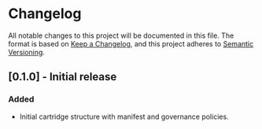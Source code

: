 # Changelog

All notable changes to this project will be documented in this file.  The
format is based on [Keep a Changelog](https://keepachangelog.com/en/1.0.0/),
and this project adheres to [Semantic Versioning](https://semver.org/spec/v2.0.0.html).

## [0.1.0] - Initial release
### Added
- Initial cartridge structure with manifest and governance policies.
